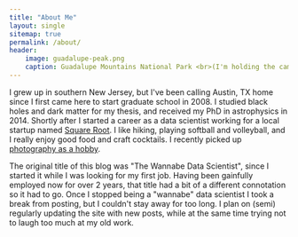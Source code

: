 ```yaml
---
title: "About Me"
layout: single
sitemap: true
permalink: /about/
header: 
    image: guadalupe-peak.png
    caption: Guadalupe Mountains National Park <br>(I'm holding the camera, not standing on the cliff)
---
```


I grew up in southern New Jersey, but I've been calling Austin, TX home since I first came here to start graduate school
in 2008.  I studied black holes and dark matter for my thesis, and received my PhD in astrophysics in 2014.  Shortly after
I started a career as a data scientist working for a local startup named [Square Root](http://square-root.com/).  I like hiking, playing softball and volleyball, and I really enjoy good food and craft cocktails. 
I recently picked up [photography as a hobby](https://www.flickr.com/photos/131897965@N02/albums).  

The original title of this blog was "The Wannabe Data Scientist", since I started it while I was looking for my first
job.  Having been gainfully employed now for over 2 years, that title had a bit of a different connotation so it had to go.   Once I stopped being a "wannabe" data scientist I took a break from posting, but I couldn't stay away for too long.  I plan on 
(semi) regularly updating the site with new posts, while at the same time trying not to laugh too much at my old work.